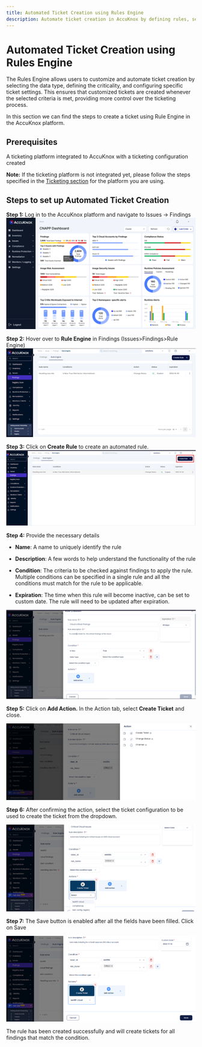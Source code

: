 ```yaml
---
title: Automated Ticket Creation using Rules Engine
description: Automate ticket creation in AccuKnox by defining rules, severity, and data types for a streamlined incident response process.
---
```


# Automated Ticket Creation using Rules Engine

The Rules Engine allows users to customize and automate ticket creation by selecting the data type, defining the criticality, and configuring specific ticket settings. This ensures that customized tickets are created whenever the selected criteria is met, providing more control over the ticketing process.

In this section we can find the steps to create a ticket using Rule Engine in the AccuKnox platform.

## Prerequisites

A ticketing platform integrated to AccuKnox with a ticketing configuration created

**Note:** If the ticketing platform is not integrated yet, please follow the steps specified in the [Ticketing section](https://help.accuknox.com/integrations/jira-cloud/ "https://help.accuknox.com/integrations/jira-cloud/") for the platform you are using.

## Steps to set up Automated Ticket Creation

**Step 1:** Log in to the AccuKnox platform and navigate to Issues → Findings
![](./images/rules-engine-ticket-creation/1.png)

**Step 2:** Hover over to **Rule Engine** in Findings (Issues>Findings>Rule Engine)
![image-20241001-182655.png](./images/rules-engine-ticket-creation/2.png)

**Step 3:** Click on **Create Rule** to create an automated rule.
![image-20241014-043258.png](./images/rules-engine-ticket-creation/3.png)

**Step 4:** Provide the necessary details

- **Name**: A name to uniquely identify the rule

- **Description**: A few words to help understand the functionality of the rule

- **Condition**: The criteria to be checked against findings to apply the rule. Multiple conditions can be specified in a single rule and all the conditions must match for the rule to be applicable.

- **Expiration**: The time when this rule will become inactive, can be set to custom date. The rule will need to be updated after expiration.

![image-20241001-184952.png](./images/rules-engine-ticket-creation/4.png)

**Step 5:** Click on **Add Action.** In the Action tab, select **Create Ticket** and close.

![image-20241113-043101.png](./images/rules-engine-ticket-creation/5.png)

**Step 6:** After confirming the action, select the ticket configuration to be used to create the ticket from the dropdown.

![image-20241113-043309.png](./images/rules-engine-ticket-creation/6.png)

**Step 7:** The Save button is enabled after all the fields have been filled. Click on Save

![image-20241113-043802.png](./images/rules-engine-ticket-creation/7.png)

The rule has been created successfully and will create tickets for all findings that match the condition.
